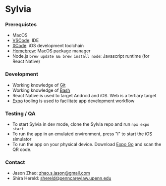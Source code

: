 # Sylvia
### Prerequistes
* MacOS
* [VSCode](https://code.visualstudio.com/): IDE
* [XCode](https://apps.apple.com/us/app/xcode/id497799835): iOS development toolchain
* [Homebrew](https://brew.sh/): MacOS package manager
* Node.js `brew update && brew install node`: Javascript runtime (for React Native)

### Development
* Working knowledge of [Git](https://www.w3schools.com/git/git_intro.asp?remote=github)
* Working knowledge of [Bash](https://www.udacity.com/course/shell-workshop--ud206)
* React Native is used to target Android and iOS.  Web is a tertiary target
* [Expo](https://reactnative.dev/docs/environment-setup) tooling is used to facilitate app development workflow

### Testing / QA
* To start Sylvia in dev mode, clone the Sylvia repo and run `npx expo start`
* To run the app in an emulated environment, press "i" to start the iOS simulator
* To run the app on your physical device.  Download [Expo Go](https://docs.expo.dev/get-started/expo-go/) and scan the QR code.

### Contact
* Jason Zhao: zhao.s.jason@gmail.com
* Shira Hereld: shereld@penncareylaw.upenn.edu